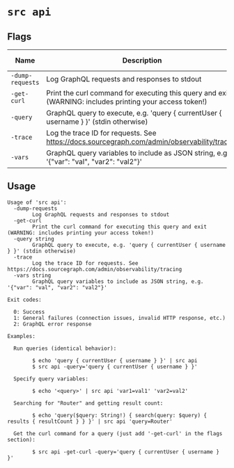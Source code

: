 # `src api`


## Flags

| Name | Description | Default Value |
|------|-------------|---------------|
| `-dump-requests` | Log GraphQL requests and responses to stdout | `false` |
| `-get-curl` | Print the curl command for executing this query and exit (WARNING: includes printing your access token!) | `false` |
| `-query` | GraphQL query to execute, e.g. 'query { currentUser { username } }' (stdin otherwise) |  |
| `-trace` | Log the trace ID for requests. See https://docs.sourcegraph.com/admin/observability/tracing | `false` |
| `-vars` | GraphQL query variables to include as JSON string, e.g. '{"var": "val", "var2": "val2"}' |  |


## Usage

```
Usage of 'src api':
  -dump-requests
    	Log GraphQL requests and responses to stdout
  -get-curl
    	Print the curl command for executing this query and exit (WARNING: includes printing your access token!)
  -query string
    	GraphQL query to execute, e.g. 'query { currentUser { username } }' (stdin otherwise)
  -trace
    	Log the trace ID for requests. See https://docs.sourcegraph.com/admin/observability/tracing
  -vars string
    	GraphQL query variables to include as JSON string, e.g. '{"var": "val", "var2": "val2"}'

Exit codes:

  0: Success
  1: General failures (connection issues, invalid HTTP response, etc.)
  2: GraphQL error response

Examples:

  Run queries (identical behavior):

    	$ echo 'query { currentUser { username } }' | src api
    	$ src api -query='query { currentUser { username } }'

  Specify query variables:

    	$ echo '<query>' | src api 'var1=val1' 'var2=val2'

  Searching for "Router" and getting result count:

    	$ echo 'query($query: String!) { search(query: $query) { results { resultCount } } }' | src api 'query=Router'

  Get the curl command for a query (just add '-get-curl' in the flags section):

    	$ src api -get-curl -query='query { currentUser { username } }'


```
	